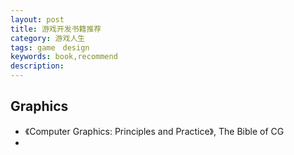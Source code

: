 ```yaml
---
layout: post
title: 游戏开发书籍推荐
category: 游戏人生
tags: game　design
keywords: book,recommend
description: 
---
```


## Graphics

* 《Computer Graphics: Principles and Practice》, The Bible of CG
*  